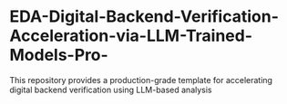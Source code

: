 # EDA-Digital-Backend-Verification-Acceleration-via-LLM-Trained-Models-Pro-
This repository provides a production-grade template for accelerating digital backend verification using LLM-based analysis
